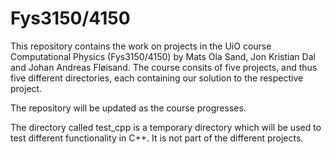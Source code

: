 # Fys3150/4150
This repository contains the work on projects in the UiO course Computational Physics (Fys3150/4150) by Mats Ola Sand, Jon Kristian Dal and Johan Andreas Fløisand. The course consits of five projects, and thus five different directories, each containing our solution to the respective project. 

The repository will be updated as the course progresses.

The directory called test_cpp is a temporary directory which will be used to test different functionality in C++. It is not part of the different projects.